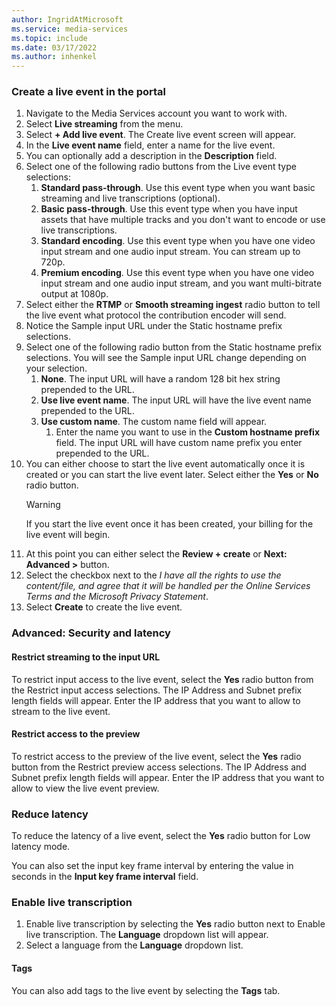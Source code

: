 ```yaml
---
author: IngridAtMicrosoft
ms.service: media-services 
ms.topic: include
ms.date: 03/17/2022
ms.author: inhenkel
---
```


### Create a live event in the portal

1. Navigate to the Media Services account you want to work with.
1. Select **Live streaming** from the menu.
1. Select **+ Add live event**. The Create live event screen will appear.
1. In the **Live event name** field, enter a name for the live event.
1. You can optionally add a description in the **Description** field.
1. Select one of the following radio buttons from the Live event type selections:
    1. **Standard pass-through**. Use this event type when you want basic streaming and live transcriptions (optional).
    1. **Basic pass-through**.  Use this event type when you have input assets that have multiple tracks and you don't want to encode or use live transcriptions.
    1. **Standard encoding**. Use this event type when you have one video input stream and one audio input stream. You can stream up to 720p.
    1. **Premium encoding**.  Use this event type when you have one video input stream and one audio input stream, and you want multi-bitrate output at 1080p.
1. Select either the **RTMP** or **Smooth streaming ingest** radio button to tell the live event what protocol the contribution encoder will send.
1. Notice the Sample input URL under the Static hostname prefix selections.
1. Select one of the following radio button from the Static hostname prefix selections. You will see the Sample input URL change depending on your selection.
    1. **None**. The input URL will have a random 128 bit hex string prepended to the URL.
    1. **Use live event name**. The input URL will have the live event name prepended to the URL.
    1. **Use custom name**. The custom name field will appear.
        1. Enter the name you want to use in the **Custom hostname prefix** field. The input URL will have custom name prefix you enter prepended to the URL.
1. You can either choose to start the live event automatically once it is created or you can start the live event later. Select either the **Yes** or **No** radio button.
    >[!WARNING]
    > If you start the live event once it has been created, your billing for the live event will begin.
1. At this point you can either select the **Review + create** or **Next: Advanced >** button.
1. Select the checkbox next to the *I have all the rights to use the content/file, and agree that it will be handled per the Online Services Terms  and the Microsoft Privacy Statement*.
1. Select **Create** to create the live event.

### Advanced: Security and latency

#### Restrict streaming to the input URL

To restrict input access to the live event, select the **Yes** radio button from the Restrict input access selections. The IP Address and Subnet prefix length fields will appear. Enter the IP address that you want to allow to stream to the live event.

#### Restrict access to the preview

To restrict access to the preview of the live event, select the **Yes** radio button from the Restrict preview access selections. The IP Address and Subnet prefix length fields will appear. Enter the IP address that you want to allow to view the live event preview.

### Reduce latency

To reduce the latency of a live event, select the **Yes** radio button for Low latency mode. 

You can also set the input key frame interval by entering the value in seconds in the **Input key frame interval** field.

### Enable live transcription

1. Enable live transcription by selecting the **Yes** radio button next to Enable live transcription. The **Language** dropdown list will appear.
1. Select a language from the **Language** dropdown list.

#### Tags

You can also add tags to the live event by selecting the **Tags** tab.
